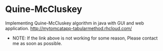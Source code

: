 # Quine-McCluskey
Implementing Quine-McCluskey algorithm in java with GUI and web application.
http://mytomcatapp-tabularmethod.rhcloud.com/

* NOTE: If the link above is not working for some reason, Please contact me as soon as possible.
